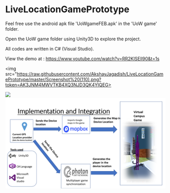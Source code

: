 # LiveLocationGamePrototype

Feel free use the android apk file 'UoWgameFEB.apk' in the 'UoW game' folder.

Open the UoW game folder using Unity3D to explore the project.

All codes are written in C# (Visual Studio).

View the demo at : https://www.youtube.com/watch?v=RR2KlSEll90&t=1s

<img src="https://raw.githubusercontent.com/AkshayJagadish/LiveLocationGamePrototype/master/Screenshot%20(110).png?token=AK3JNM4MWVTKB4XQ3NJD3QK4YIQEG>

<img src="https://raw.githubusercontent.com/AkshayJagadish/LiveLocationGamePrototype/master/Screenshot%20(111).png?token=AraWs1IOX5DxwmUi19w6IJVWFK3IMa2Lks5cmlfFwA%3D%3D">
<img src="https://raw.githubusercontent.com/AkshayJagadish/LiveLocationGamePrototype/master/Screenshot%20(113).png?token=AraWs8dnZCJr-szC70jtY_mYx7pG-3qaks5cmlfrwA%3D%3D">
